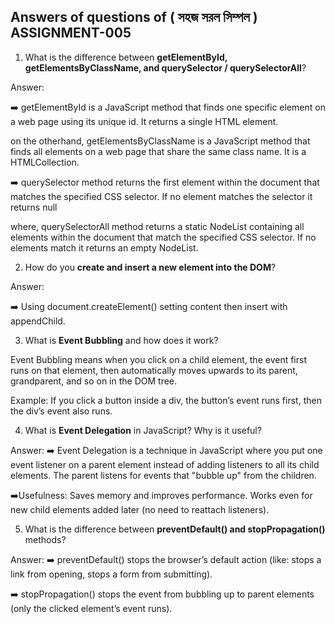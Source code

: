 ## Answers of questions of ( সহজ সরল সিম্পল ) ASSIGNMENT-005

1. What is the difference between **getElementById, getElementsByClassName, and querySelector / querySelectorAll**?

Answer: 

➡️ getElementById is a JavaScript method that finds one specific element on a web page using its unique id. It returns a single HTML element.

on the otherhand, getElementsByClassName is a JavaScript method that finds all elements on a web page that share the same class name. It is a HTMLCollection.

➡️
querySelector method returns the first element within the document that matches the specified CSS selector. If no element matches the selector it returns null

where, querySelectorAll method returns a static NodeList containing all elements within the document that match the specified CSS selector. If no elements match it returns an empty NodeList.


2. How do you **create and insert a new element into the DOM**?

Answer:

➡️ Using document.createElement() 
    setting content
    then insert with appendChild.



3. What is **Event Bubbling** and how does it work?

  Event Bubbling means when you click on a child element, the event first runs on that element, then automatically moves upwards to its parent, grandparent, and so on in the DOM tree.

  Example: If you click a button inside a div, the button’s event runs first, then the div’s event also runs.


4. What is **Event Delegation** in JavaScript? Why is it useful?

Answer:
➡️️️ Event Delegation is a technique in JavaScript where you put one event listener on a parent element instead of adding listeners to all its child elements. The parent listens for events that "bubble up" from the children.

➡️Usefulness:
Saves memory and improves performance.
Works even for new child elements added later (no need to reattach listeners).


5. What is the difference between **preventDefault() and stopPropagation()** methods?

Answer:
➡️ preventDefault() stops the browser’s default action (like: stops a link from opening, stops a form from submitting).

➡️ stopPropagation() stops the event from bubbling up to parent elements (only the clicked element’s event runs).